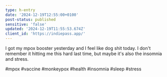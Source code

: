 ```yaml
---
type: h-entry
date: '2024-12-19T12:55:00+0100'
post-status: published
sensitive: 'false'
updated: '2024-12-19T11:55:53.674Z'
client_id: 'https://indiepass.app/'
---
```

I got my mpox booster yesterday and I feel like dog shit today. I don't remember it hitting me this hard last time, but maybe it's also the insomnia and stress. 

#mpox #vaccine #monkeypox #health #insomnia #sleep #stress
